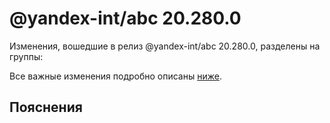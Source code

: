 # @yandex-int/abc 20.280.0

<!-- ЧЕЛОВЕЧЕСКОЕ ВСТУПЛЕНИЕ -->

Изменения, вошедшие в релиз @yandex-int/abc 20.280.0, разделены на группы:

Все важные изменения подробно описаны [ниже](#Пояснения).

## Пояснения

